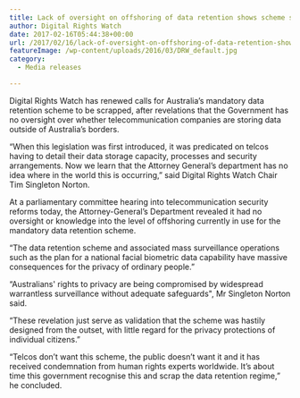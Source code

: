 ```yaml
---
title: Lack of oversight on offshoring of data retention shows scheme should be scrapped
author: Digital Rights Watch
date: 2017-02-16T05:44:38+00:00
url: /2017/02/16/lack-of-oversight-on-offshoring-of-data-retention-shows-scheme-should-be-scrapped/
featureImage: /wp-content/uploads/2016/03/DRW_default.jpg
category:
  - Media releases

---
```

Digital Rights Watch has renewed calls for Australia&#8217;s mandatory data retention scheme to be scrapped, after revelations that the Government has no oversight over whether telecommunication companies are storing data outside of Australia&#8217;s borders.

&#8220;When this legislation was first introduced, it was predicated on telcos having to detail their data storage capacity, processes and security arrangements. Now we learn that the Attorney General&#8217;s department has no idea where in the world this is occurring,&#8221; said Digital Rights Watch Chair Tim Singleton Norton.

At a parliamentary committee hearing into telecommunication security reforms today, the Attorney-General&#8217;s Department revealed it had no oversight or knowledge into the level of offshoring currently in use for the mandatory data retention scheme.

&#8220;The data retention scheme and associated mass surveillance operations such as the plan for a national facial biometric data capability have massive consequences for the privacy of ordinary people.&#8221;

&#8220;Australians' rights to privacy are being compromised by widespread warrantless surveillance without adequate safeguards", Mr Singleton Norton said.

&#8220;These revelation just serve as validation that the scheme was hastily designed from the outset, with little regard for the privacy protections of individual citizens.&#8221;

&#8220;Telcos don&#8217;t want this scheme, the public doesn&#8217;t want it and it has received condemnation from human rights experts worldwide. It&#8217;s about time this government recognise this and scrap the data retention regime,&#8221; he concluded.
